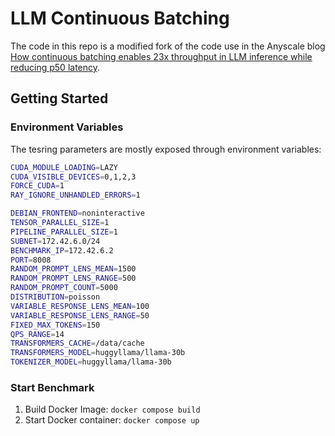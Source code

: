 # LLM Continuous Batching

The code in this repo is a modified fork of the code use in the Anyscale blog [How continuous batching enables 23x throughput in LLM inference while reducing p50 latency](http://anyscale.com/blog/continuous-batching-llm-inference).

## Getting Started

### Environment Variables

The tesring parameters are mostly exposed through environment variables:

```sh
CUDA_MODULE_LOADING=LAZY
CUDA_VISIBLE_DEVICES=0,1,2,3
FORCE_CUDA=1
RAY_IGNORE_UNHANDLED_ERRORS=1

DEBIAN_FRONTEND=noninteractive
TENSOR_PARALLEL_SIZE=1
PIPELINE_PARALLEL_SIZE=1
SUBNET=172.42.6.0/24
BENCHMARK_IP=172.42.6.2
PORT=8008
RANDOM_PROMPT_LENS_MEAN=1500
RANDOM_PROMPT_LENS_RANGE=500
RANDOM_PROMPT_COUNT=5000
DISTRIBUTION=poisson
VARIABLE_RESPONSE_LENS_MEAN=100
VARIABLE_RESPONSE_LENS_RANGE=50
FIXED_MAX_TOKENS=150
QPS_RANGE=14
TRANSFORMERS_CACHE=/data/cache
TRANSFORMERS_MODEL=huggyllama/llama-30b
TOKENIZER_MODEL=huggyllama/llama-30b
```

### Start Benchmark

1. Build Docker Image: `docker compose build`
2. Start Docker container: `docker compose up`
